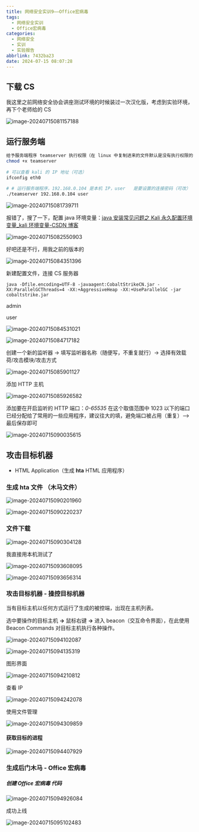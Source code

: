 ```yaml
---
title: 网络安全实训9——Office宏病毒
tags:
  - 网络安全实训
  - Office宏病毒
categories:
  - 网络安全
  - 实训
  - 实验报告
abbrlink: 7432ba23
date: 2024-07-15 08:07:28
---
```


## 下载 CS

我这里之前网络安全协会讲座测试环境的时候装过一次汉化版，考虑到实验环境，再下个老师给的 CS

![image-20240715081157188](../images/zuolao/9/image-20240715081157188.png)

## 运行服务端

```bash
给予服务端程序 teamserver 执行权限（在 linux 中复制进来的文件默认是没有执行权限的）
chmod +x teamserver
 
# 可以查看 kali 的 IP 地址（可选）
ifconfig eth0
 
# # 运行服务端程序，192.168.0.104 是本机 IP，user   是要设置的连接密码（可改）
./teamserver 192.168.0.104 user
```

![image-20240715081739711](../images/zuolao/9/image-20240715081739711.png)

报错了，搜了一下，配置 java 环境变量：[java 安装常见问题之 Kali 永久配置环境变量_kali 环境变量-CSDN 博客](https://blog.csdn.net/woaipdd/article/details/130437412#/)

![image-20240715082550903](../images/zuolao/9/image-20240715082550903.png)

好吧还是不行，用我之前的版本的

![image-20240715084351396](../images/zuolao/9/image-20240715084351396.png)

新建配置文件，连接 CS 服务器 

```
java -Dfile.encoding=UTF-8 -javaagent:CobaltStrikeCN.jar -XX:ParallelGCThreads=4 -XX:+AggressiveHeap -XX:+UseParallelGC -jar cobaltstrike.jar
```

admin

user

![image-20240715084531021](../images/zuolao/9/image-20240715084531021.png)

![image-20240715084717182](../images/zuolao/9/image-20240715084717182.png)

创建一个新的监听器 -> 填写监听器名称（随便写，不重复就行）-> 选择有效载荷/攻击模块/攻击方式

![image-20240715085901127](../images/zuolao/9/image-20240715085901127.png)

添加 HTTP 主机

![image-20240715085926582](../images/zuolao/9/image-20240715085926582.png)

添加要在开启监听的 HTTP 端口：*0-65535*  在这个取值范围中 1023 以下的端口已经分配给了常用的一些应用程序，建议往大的填，避免端口被占用（重复）--> 最后保存即可

![image-20240715090035615](../images/zuolao/9/image-20240715090035615.png)

## 攻击目标机器

- HTML Application（生成 **hta** HTML 应用程序）

### 生成 hta 文件 （木马文件）

![image-20240715090201960](../images/zuolao/9/image-20240715090201960.png)

![image-20240715090220237](../images/zuolao/9/image-20240715090220237.png)

### 文件下载

![image-20240715090304128](../images/zuolao/9/image-20240715090304128.png)

我直接用本机测试了

![image-20240715093608095](../images/zuolao/9/image-20240715093608095.png)

![image-20240715093656314](../images/zuolao/9/image-20240715093656314.png)

### 攻击目标机器 - 操控目标机器

当有目标主机以任何方式运行了生成的被控端，出现在主机列表。

选中要操作的目标主机 **->** 鼠标右键 **->** 进入 beacon（交互命令界面），在此使用 Beacon Commands 对目标主机执行各种操作。

![image-20240715094102087](../images/zuolao/9/image-20240715094102087.png)

![image-20240715094135319](../images/zuolao/9/image-20240715094135319.png)

图形界面

![image-20240715094210812](../images/zuolao/9/image-20240715094210812.png)

查看 IP

![image-20240715094242078](../images/zuolao/9/image-20240715094242078.png)

使用文件管理

![image-20240715094309859](../images/zuolao/9/image-20240715094309859.png)

#### 获取目标的进程

![image-20240715094407929](../images/zuolao/9/image-20240715094407929.png)

### 生成后门木马 - Office 宏病毒

##### **创建** Office 宏病毒 代码

![image-20240715094926084](../images/zuolao/9/image-20240715094926084.png)

成功上线

![image-20240715095102483](../images/zuolao/9/image-20240715095102483.png)
